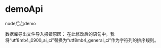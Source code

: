 # demoApi
node后台demo


数据库导出文件导入报错原因：
在此修改后的语句中，我将“utf8mb4_0900_ai_ci”替换为“utf8mb4_general_ci”作为字符列的排序规则。
